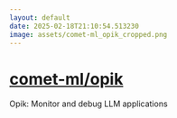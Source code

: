 ```yaml
---
layout: default
date: 2025-02-18T21:10:54.513230
image: assets/comet-ml_opik_cropped.png
---
```


# [comet-ml/opik](https://github.com/comet-ml/opik)

Opik: Monitor and debug LLM applications
